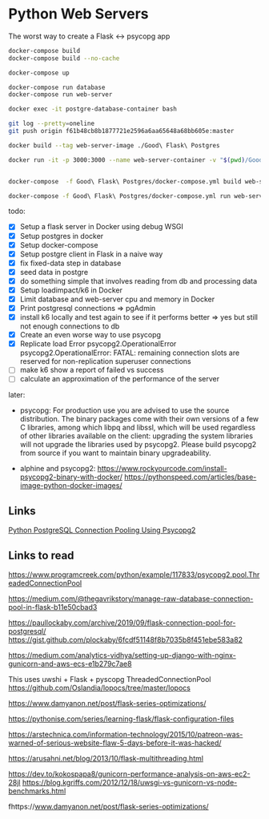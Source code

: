 # Python Web Servers

The worst way to create a Flask <-> psycopg app

```bash
docker-compose build
docker-compose build --no-cache

docker-compose up

docker-compose run database
docker-compose run web-server

docker exec -it postgre-database-container bash

git log --pretty=oneline
git push origin f61b48cb8b1877721e2596a6aa65648a68bb605e:master 

docker build --tag web-server-image ./Good\ Flask\ Postgres

docker run -it -p 3000:3000 --name web-server-container -v "$(pwd)/Good\ Flask\ Postgres:/usr/src/app" --cpus 0.20 --memory 200M --network flask-perf-net web-server-image


docker-compose  -f Good\ Flask\ Postgres/docker-compose.yml build web-server

docker-compose -f Good\ Flask\ Postgres/docker-compose.yml run web-server

```

todo:

- [x] Setup a flask server in Docker using debug WSGI
- [x] Setup postgres in docker
- [x] Setup docker-compose
- [x] Setup postgre client in Flask in a naive way
- [x] fix fixed-data step in database
- [x] seed data in postgre
- [x] do something simple that involves reading from db and processing data
- [x] Setup loadimpact/k6 in Docker
- [x] Limit database and web-server cpu and memory in Docker
- [x] Print postgresql connections => pgAdmin
- [x] install k6 locally and test again to see if it performs better => yes but still not enough connections to db
- [x] Create an even worse way to use psycopg
- [x] Replicate load Error
psycopg2.OperationalError
psycopg2.OperationalError: FATAL:  remaining connection slots are reserved for non-replication superuser connections
- [ ] make k6 show a report of failed vs success
- [ ] calculate an approximation of the performance of the server

later:

- psycopg: For production use you are advised to use the source distribution. The binary packages come with their own versions of a few C libraries, among which libpq and libssl, which will be used regardless of other libraries available on the client: upgrading the system libraries will not upgrade the libraries used by psycopg2. Please build psycopg2 from source if you want to maintain binary upgradeability.

- alphine and psycopg2: https://www.rockyourcode.com/install-psycopg2-binary-with-docker/
https://pythonspeed.com/articles/base-image-python-docker-images/


## Links

[Python PostgreSQL Connection Pooling Using Psycopg2](https://pynative.com/psycopg2-python-postgresql-connection-pooling/#psycopg2s_AbstractConnectionPool)

## Links to read

https://www.programcreek.com/python/example/117833/psycopg2.pool.ThreadedConnectionPool

https://medium.com/@thegavrikstory/manage-raw-database-connection-pool-in-flask-b11e50cbad3

https://paullockaby.com/archive/2019/09/flask-connection-pool-for-postgresql/
https://gist.github.com/plockaby/6fcdf51148f8b7035b8f451ebe583a82

https://medium.com/analytics-vidhya/setting-up-django-with-nginx-gunicorn-and-aws-ecs-e1b279c7ae8

This uses uwshi + Flask + pyscopg ThreadedConnectionPool
https://github.com/Oslandia/lopocs/tree/master/lopocs

https://www.damyanon.net/post/flask-series-optimizations/

https://pythonise.com/series/learning-flask/flask-configuration-files

https://arstechnica.com/information-technology/2015/10/patreon-was-warned-of-serious-website-flaw-5-days-before-it-was-hacked/

https://arusahni.net/blog/2013/10/flask-multithreading.html

https://dev.to/kokospapa8/gunicorn-performance-analysis-on-aws-ec2-28jl
https://blog.kgriffs.com/2012/12/18/uwsgi-vs-gunicorn-vs-node-benchmarks.html

fhttps://www.damyanon.net/post/flask-series-optimizations/